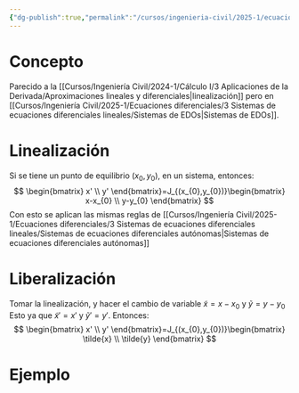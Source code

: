 ```yaml
---
{"dg-publish":true,"permalink":"/cursos/ingenieria-civil/2025-1/ecuaciones-diferenciales/3-sistemas-de-ecuaciones-diferenciales-lineales/linealizacion-y-liberalizacion-de-un-sistema-de-ed-os-autonomo/","tags":["ExMAT1640"]}
---
```


# Concepto
Parecido a la [[Cursos/Ingeniería Civil/2024-1/Cálculo I/3 Aplicaciones de la Derivada/Aproximaciones lineales y diferenciales\|linealización]] pero en [[Cursos/Ingeniería Civil/2025-1/Ecuaciones diferenciales/3 Sistemas de ecuaciones diferenciales lineales/Sistemas de EDOs\|Sistemas de EDOs]].
# Linealización
Si se tiene un punto de equilibrio $(x_{0},y_{0})$, en un sistema, entonces:
$$
\begin{bmatrix}
x' \\
y'
\end{bmatrix}=J_{(x_{0},y_{0})}\begin{bmatrix}
x-x_{0} \\
y-y_{0}
\end{bmatrix}
$$
Con esto se aplican las mismas reglas de [[Cursos/Ingeniería Civil/2025-1/Ecuaciones diferenciales/3 Sistemas de ecuaciones diferenciales lineales/Sistemas de ecuaciones diferenciales autónomas\|Sistemas de ecuaciones diferenciales autónomas]]

# Liberalización
Tomar la linealización, y hacer el cambio de variable $\tilde{x}=x-x_{0}$ y $\tilde{y}=y-y_{0}$
Esto ya que $\tilde{x}'=x'$ y $\tilde{y}'=y'$. Entonces:
$$
\begin{bmatrix}
x' \\
y'
\end{bmatrix}=J_{(x_{0},y_{0})}\begin{bmatrix}
\tilde{x} \\
\tilde{y}
\end{bmatrix}
$$
# Ejemplo
